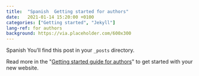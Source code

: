 ```yaml
---
title:  "Spanish  Getting started for authors"
date:   2021-01-14 15:20:00 +0100
categories: ["Getting started", "Jekyll"]
lang-ref: for authors
background: https://via.placeholder.com/600x300
---
```

Spanish  You’ll find this post in your `_posts` directory.

Read more in the "[Getting started guide for authors](https://github.com/gbif/hosted-portals/blob/main/getting-started/for-authors.md)" to get started with your new website.